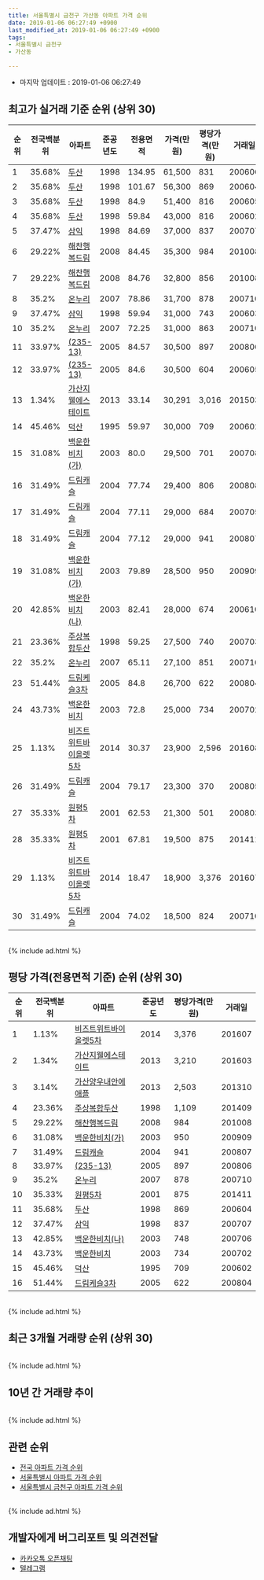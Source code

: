 ```yaml
---
title: 서울특별시 금천구 가산동 아파트 가격 순위
date: 2019-01-06 06:27:49 +0900
last_modified_at: 2019-01-06 06:27:49 +0900
tags:
- 서울특별시 금천구
- 가산동

---
```


* 마지막 업데이트 : 2019-01-06 06:27:49

## 최고가 실거래 기준 순위 (상위 30)


|순위|전국백분위|아파트|준공년도|전용면적|가격(만원)|평당가격(만원)|거래일|
|---|---|---|---|---|---|---|---|
|1|35.68%|[두산](https://search.naver.com/search.naver?query=%EC%84%9C%EC%9A%B8%ED%8A%B9%EB%B3%84%EC%8B%9C+%EA%B8%88%EC%B2%9C%EA%B5%AC+%EA%B0%80%EC%82%B0%EB%8F%99+%EB%91%90%EC%82%B0)|1998|134.95|61,500|831|200606|
|2|35.68%|[두산](https://search.naver.com/search.naver?query=%EC%84%9C%EC%9A%B8%ED%8A%B9%EB%B3%84%EC%8B%9C+%EA%B8%88%EC%B2%9C%EA%B5%AC+%EA%B0%80%EC%82%B0%EB%8F%99+%EB%91%90%EC%82%B0)|1998|101.67|56,300|869|200604|
|3|35.68%|[두산](https://search.naver.com/search.naver?query=%EC%84%9C%EC%9A%B8%ED%8A%B9%EB%B3%84%EC%8B%9C+%EA%B8%88%EC%B2%9C%EA%B5%AC+%EA%B0%80%EC%82%B0%EB%8F%99+%EB%91%90%EC%82%B0)|1998|84.9|51,400|816|200605|
|4|35.68%|[두산](https://search.naver.com/search.naver?query=%EC%84%9C%EC%9A%B8%ED%8A%B9%EB%B3%84%EC%8B%9C+%EA%B8%88%EC%B2%9C%EA%B5%AC+%EA%B0%80%EC%82%B0%EB%8F%99+%EB%91%90%EC%82%B0)|1998|59.84|43,000|816|200602|
|5|37.47%|[삼익](https://search.naver.com/search.naver?query=%EC%84%9C%EC%9A%B8%ED%8A%B9%EB%B3%84%EC%8B%9C+%EA%B8%88%EC%B2%9C%EA%B5%AC+%EA%B0%80%EC%82%B0%EB%8F%99+%EC%82%BC%EC%9D%B5)|1998|84.69|37,000|837|200707|
|6|29.22%|[해찬행복드림](https://search.naver.com/search.naver?query=%EC%84%9C%EC%9A%B8%ED%8A%B9%EB%B3%84%EC%8B%9C+%EA%B8%88%EC%B2%9C%EA%B5%AC+%EA%B0%80%EC%82%B0%EB%8F%99+%ED%95%B4%EC%B0%AC%ED%96%89%EB%B3%B5%EB%93%9C%EB%A6%BC)|2008|84.45|35,300|984|201008|
|7|29.22%|[해찬행복드림](https://search.naver.com/search.naver?query=%EC%84%9C%EC%9A%B8%ED%8A%B9%EB%B3%84%EC%8B%9C+%EA%B8%88%EC%B2%9C%EA%B5%AC+%EA%B0%80%EC%82%B0%EB%8F%99+%ED%95%B4%EC%B0%AC%ED%96%89%EB%B3%B5%EB%93%9C%EB%A6%BC)|2008|84.76|32,800|856|201008|
|8|35.2%|[온누리](https://search.naver.com/search.naver?query=%EC%84%9C%EC%9A%B8%ED%8A%B9%EB%B3%84%EC%8B%9C+%EA%B8%88%EC%B2%9C%EA%B5%AC+%EA%B0%80%EC%82%B0%EB%8F%99+%EC%98%A8%EB%88%84%EB%A6%AC)|2007|78.86|31,700|878|200710|
|9|37.47%|[삼익](https://search.naver.com/search.naver?query=%EC%84%9C%EC%9A%B8%ED%8A%B9%EB%B3%84%EC%8B%9C+%EA%B8%88%EC%B2%9C%EA%B5%AC+%EA%B0%80%EC%82%B0%EB%8F%99+%EC%82%BC%EC%9D%B5)|1998|59.94|31,000|743|200603|
|10|35.2%|[온누리](https://search.naver.com/search.naver?query=%EC%84%9C%EC%9A%B8%ED%8A%B9%EB%B3%84%EC%8B%9C+%EA%B8%88%EC%B2%9C%EA%B5%AC+%EA%B0%80%EC%82%B0%EB%8F%99+%EC%98%A8%EB%88%84%EB%A6%AC)|2007|72.25|31,000|863|200710|
|11|33.97%|[(235-13)](https://search.naver.com/search.naver?query=%EC%84%9C%EC%9A%B8%ED%8A%B9%EB%B3%84%EC%8B%9C+%EA%B8%88%EC%B2%9C%EA%B5%AC+%EA%B0%80%EC%82%B0%EB%8F%99+%28235-13%29)|2005|84.57|30,500|897|200806|
|12|33.97%|[(235-13)](https://search.naver.com/search.naver?query=%EC%84%9C%EC%9A%B8%ED%8A%B9%EB%B3%84%EC%8B%9C+%EA%B8%88%EC%B2%9C%EA%B5%AC+%EA%B0%80%EC%82%B0%EB%8F%99+%28235-13%29)|2005|84.6|30,500|604|200605|
|13|1.34%|[가산지웰에스테이트](https://search.naver.com/search.naver?query=%EC%84%9C%EC%9A%B8%ED%8A%B9%EB%B3%84%EC%8B%9C+%EA%B8%88%EC%B2%9C%EA%B5%AC+%EA%B0%80%EC%82%B0%EB%8F%99+%EA%B0%80%EC%82%B0%EC%A7%80%EC%9B%B0%EC%97%90%EC%8A%A4%ED%85%8C%EC%9D%B4%ED%8A%B8)|2013|33.14|30,291|3,016|201503|
|14|45.46%|[덕산](https://search.naver.com/search.naver?query=%EC%84%9C%EC%9A%B8%ED%8A%B9%EB%B3%84%EC%8B%9C+%EA%B8%88%EC%B2%9C%EA%B5%AC+%EA%B0%80%EC%82%B0%EB%8F%99+%EB%8D%95%EC%82%B0)|1995|59.97|30,000|709|200602|
|15|31.08%|[백운한비치(가)](https://search.naver.com/search.naver?query=%EC%84%9C%EC%9A%B8%ED%8A%B9%EB%B3%84%EC%8B%9C+%EA%B8%88%EC%B2%9C%EA%B5%AC+%EA%B0%80%EC%82%B0%EB%8F%99+%EB%B0%B1%EC%9A%B4%ED%95%9C%EB%B9%84%EC%B9%98%28%EA%B0%80%29)|2003|80.0|29,500|701|200708|
|16|31.49%|[드림캐슬](https://search.naver.com/search.naver?query=%EC%84%9C%EC%9A%B8%ED%8A%B9%EB%B3%84%EC%8B%9C+%EA%B8%88%EC%B2%9C%EA%B5%AC+%EA%B0%80%EC%82%B0%EB%8F%99+%EB%93%9C%EB%A6%BC%EC%BA%90%EC%8A%AC)|2004|77.74|29,400|806|200808|
|17|31.49%|[드림캐슬](https://search.naver.com/search.naver?query=%EC%84%9C%EC%9A%B8%ED%8A%B9%EB%B3%84%EC%8B%9C+%EA%B8%88%EC%B2%9C%EA%B5%AC+%EA%B0%80%EC%82%B0%EB%8F%99+%EB%93%9C%EB%A6%BC%EC%BA%90%EC%8A%AC)|2004|77.11|29,000|684|200705|
|18|31.49%|[드림캐슬](https://search.naver.com/search.naver?query=%EC%84%9C%EC%9A%B8%ED%8A%B9%EB%B3%84%EC%8B%9C+%EA%B8%88%EC%B2%9C%EA%B5%AC+%EA%B0%80%EC%82%B0%EB%8F%99+%EB%93%9C%EB%A6%BC%EC%BA%90%EC%8A%AC)|2004|77.12|29,000|941|200807|
|19|31.08%|[백운한비치(가)](https://search.naver.com/search.naver?query=%EC%84%9C%EC%9A%B8%ED%8A%B9%EB%B3%84%EC%8B%9C+%EA%B8%88%EC%B2%9C%EA%B5%AC+%EA%B0%80%EC%82%B0%EB%8F%99+%EB%B0%B1%EC%9A%B4%ED%95%9C%EB%B9%84%EC%B9%98%28%EA%B0%80%29)|2003|79.89|28,500|950|200909|
|20|42.85%|[백운한비치(나)](https://search.naver.com/search.naver?query=%EC%84%9C%EC%9A%B8%ED%8A%B9%EB%B3%84%EC%8B%9C+%EA%B8%88%EC%B2%9C%EA%B5%AC+%EA%B0%80%EC%82%B0%EB%8F%99+%EB%B0%B1%EC%9A%B4%ED%95%9C%EB%B9%84%EC%B9%98%28%EB%82%98%29)|2003|82.41|28,000|674|200610|
|21|23.36%|[주상복합두산](https://search.naver.com/search.naver?query=%EC%84%9C%EC%9A%B8%ED%8A%B9%EB%B3%84%EC%8B%9C+%EA%B8%88%EC%B2%9C%EA%B5%AC+%EA%B0%80%EC%82%B0%EB%8F%99+%EC%A3%BC%EC%83%81%EB%B3%B5%ED%95%A9%EB%91%90%EC%82%B0)|1998|59.25|27,500|740|200703|
|22|35.2%|[온누리](https://search.naver.com/search.naver?query=%EC%84%9C%EC%9A%B8%ED%8A%B9%EB%B3%84%EC%8B%9C+%EA%B8%88%EC%B2%9C%EA%B5%AC+%EA%B0%80%EC%82%B0%EB%8F%99+%EC%98%A8%EB%88%84%EB%A6%AC)|2007|65.11|27,100|851|200710|
|23|51.44%|[드림케슬3차](https://search.naver.com/search.naver?query=%EC%84%9C%EC%9A%B8%ED%8A%B9%EB%B3%84%EC%8B%9C+%EA%B8%88%EC%B2%9C%EA%B5%AC+%EA%B0%80%EC%82%B0%EB%8F%99+%EB%93%9C%EB%A6%BC%EC%BC%80%EC%8A%AC3%EC%B0%A8)|2005|84.8|26,700|622|200804|
|24|43.73%|[백운한비치](https://search.naver.com/search.naver?query=%EC%84%9C%EC%9A%B8%ED%8A%B9%EB%B3%84%EC%8B%9C+%EA%B8%88%EC%B2%9C%EA%B5%AC+%EA%B0%80%EC%82%B0%EB%8F%99+%EB%B0%B1%EC%9A%B4%ED%95%9C%EB%B9%84%EC%B9%98)|2003|72.8|25,000|734|200702|
|25|1.13%|[비즈트위트바이올렛5차](https://search.naver.com/search.naver?query=%EC%84%9C%EC%9A%B8%ED%8A%B9%EB%B3%84%EC%8B%9C+%EA%B8%88%EC%B2%9C%EA%B5%AC+%EA%B0%80%EC%82%B0%EB%8F%99+%EB%B9%84%EC%A6%88%ED%8A%B8%EC%9C%84%ED%8A%B8%EB%B0%94%EC%9D%B4%EC%98%AC%EB%A0%9B5%EC%B0%A8)|2014|30.37|23,900|2,596|201608|
|26|31.49%|[드림캐슬](https://search.naver.com/search.naver?query=%EC%84%9C%EC%9A%B8%ED%8A%B9%EB%B3%84%EC%8B%9C+%EA%B8%88%EC%B2%9C%EA%B5%AC+%EA%B0%80%EC%82%B0%EB%8F%99+%EB%93%9C%EB%A6%BC%EC%BA%90%EC%8A%AC)|2004|79.17|23,300|370|200805|
|27|35.33%|[원평5차](https://search.naver.com/search.naver?query=%EC%84%9C%EC%9A%B8%ED%8A%B9%EB%B3%84%EC%8B%9C+%EA%B8%88%EC%B2%9C%EA%B5%AC+%EA%B0%80%EC%82%B0%EB%8F%99+%EC%9B%90%ED%8F%895%EC%B0%A8)|2001|62.53|21,300|501|200803|
|28|35.33%|[원평5차](https://search.naver.com/search.naver?query=%EC%84%9C%EC%9A%B8%ED%8A%B9%EB%B3%84%EC%8B%9C+%EA%B8%88%EC%B2%9C%EA%B5%AC+%EA%B0%80%EC%82%B0%EB%8F%99+%EC%9B%90%ED%8F%895%EC%B0%A8)|2001|67.81|19,500|875|201411|
|29|1.13%|[비즈트위트바이올렛5차](https://search.naver.com/search.naver?query=%EC%84%9C%EC%9A%B8%ED%8A%B9%EB%B3%84%EC%8B%9C+%EA%B8%88%EC%B2%9C%EA%B5%AC+%EA%B0%80%EC%82%B0%EB%8F%99+%EB%B9%84%EC%A6%88%ED%8A%B8%EC%9C%84%ED%8A%B8%EB%B0%94%EC%9D%B4%EC%98%AC%EB%A0%9B5%EC%B0%A8)|2014|18.47|18,900|3,376|201607|
|30|31.49%|[드림캐슬](https://search.naver.com/search.naver?query=%EC%84%9C%EC%9A%B8%ED%8A%B9%EB%B3%84%EC%8B%9C+%EA%B8%88%EC%B2%9C%EA%B5%AC+%EA%B0%80%EC%82%B0%EB%8F%99+%EB%93%9C%EB%A6%BC%EC%BA%90%EC%8A%AC)|2004|74.02|18,500|824|200710|


<br>
{% include ad.html %}
<br>

## 평당 가격(전용면적 기준) 순위 (상위 30)


|순위|전국백분위|아파트|준공년도|평당가격(만원)|거래일|
|---|---|---|---|---|---|
|1|1.13%|[비즈트위트바이올렛5차](https://search.naver.com/search.naver?query=%EC%84%9C%EC%9A%B8%ED%8A%B9%EB%B3%84%EC%8B%9C+%EA%B8%88%EC%B2%9C%EA%B5%AC+%EA%B0%80%EC%82%B0%EB%8F%99+%EB%B9%84%EC%A6%88%ED%8A%B8%EC%9C%84%ED%8A%B8%EB%B0%94%EC%9D%B4%EC%98%AC%EB%A0%9B5%EC%B0%A8)|2014|3,376|201607|
|2|1.34%|[가산지웰에스테이트](https://search.naver.com/search.naver?query=%EC%84%9C%EC%9A%B8%ED%8A%B9%EB%B3%84%EC%8B%9C+%EA%B8%88%EC%B2%9C%EA%B5%AC+%EA%B0%80%EC%82%B0%EB%8F%99+%EA%B0%80%EC%82%B0%EC%A7%80%EC%9B%B0%EC%97%90%EC%8A%A4%ED%85%8C%EC%9D%B4%ED%8A%B8)|2013|3,210|201603|
|3|3.14%|[가산양우내안에애플](https://search.naver.com/search.naver?query=%EC%84%9C%EC%9A%B8%ED%8A%B9%EB%B3%84%EC%8B%9C+%EA%B8%88%EC%B2%9C%EA%B5%AC+%EA%B0%80%EC%82%B0%EB%8F%99+%EA%B0%80%EC%82%B0%EC%96%91%EC%9A%B0%EB%82%B4%EC%95%88%EC%97%90%EC%95%A0%ED%94%8C)|2013|2,503|201310|
|4|23.36%|[주상복합두산](https://search.naver.com/search.naver?query=%EC%84%9C%EC%9A%B8%ED%8A%B9%EB%B3%84%EC%8B%9C+%EA%B8%88%EC%B2%9C%EA%B5%AC+%EA%B0%80%EC%82%B0%EB%8F%99+%EC%A3%BC%EC%83%81%EB%B3%B5%ED%95%A9%EB%91%90%EC%82%B0)|1998|1,109|201409|
|5|29.22%|[해찬행복드림](https://search.naver.com/search.naver?query=%EC%84%9C%EC%9A%B8%ED%8A%B9%EB%B3%84%EC%8B%9C+%EA%B8%88%EC%B2%9C%EA%B5%AC+%EA%B0%80%EC%82%B0%EB%8F%99+%ED%95%B4%EC%B0%AC%ED%96%89%EB%B3%B5%EB%93%9C%EB%A6%BC)|2008|984|201008|
|6|31.08%|[백운한비치(가)](https://search.naver.com/search.naver?query=%EC%84%9C%EC%9A%B8%ED%8A%B9%EB%B3%84%EC%8B%9C+%EA%B8%88%EC%B2%9C%EA%B5%AC+%EA%B0%80%EC%82%B0%EB%8F%99+%EB%B0%B1%EC%9A%B4%ED%95%9C%EB%B9%84%EC%B9%98%28%EA%B0%80%29)|2003|950|200909|
|7|31.49%|[드림캐슬](https://search.naver.com/search.naver?query=%EC%84%9C%EC%9A%B8%ED%8A%B9%EB%B3%84%EC%8B%9C+%EA%B8%88%EC%B2%9C%EA%B5%AC+%EA%B0%80%EC%82%B0%EB%8F%99+%EB%93%9C%EB%A6%BC%EC%BA%90%EC%8A%AC)|2004|941|200807|
|8|33.97%|[(235-13)](https://search.naver.com/search.naver?query=%EC%84%9C%EC%9A%B8%ED%8A%B9%EB%B3%84%EC%8B%9C+%EA%B8%88%EC%B2%9C%EA%B5%AC+%EA%B0%80%EC%82%B0%EB%8F%99+%28235-13%29)|2005|897|200806|
|9|35.2%|[온누리](https://search.naver.com/search.naver?query=%EC%84%9C%EC%9A%B8%ED%8A%B9%EB%B3%84%EC%8B%9C+%EA%B8%88%EC%B2%9C%EA%B5%AC+%EA%B0%80%EC%82%B0%EB%8F%99+%EC%98%A8%EB%88%84%EB%A6%AC)|2007|878|200710|
|10|35.33%|[원평5차](https://search.naver.com/search.naver?query=%EC%84%9C%EC%9A%B8%ED%8A%B9%EB%B3%84%EC%8B%9C+%EA%B8%88%EC%B2%9C%EA%B5%AC+%EA%B0%80%EC%82%B0%EB%8F%99+%EC%9B%90%ED%8F%895%EC%B0%A8)|2001|875|201411|
|11|35.68%|[두산](https://search.naver.com/search.naver?query=%EC%84%9C%EC%9A%B8%ED%8A%B9%EB%B3%84%EC%8B%9C+%EA%B8%88%EC%B2%9C%EA%B5%AC+%EA%B0%80%EC%82%B0%EB%8F%99+%EB%91%90%EC%82%B0)|1998|869|200604|
|12|37.47%|[삼익](https://search.naver.com/search.naver?query=%EC%84%9C%EC%9A%B8%ED%8A%B9%EB%B3%84%EC%8B%9C+%EA%B8%88%EC%B2%9C%EA%B5%AC+%EA%B0%80%EC%82%B0%EB%8F%99+%EC%82%BC%EC%9D%B5)|1998|837|200707|
|13|42.85%|[백운한비치(나)](https://search.naver.com/search.naver?query=%EC%84%9C%EC%9A%B8%ED%8A%B9%EB%B3%84%EC%8B%9C+%EA%B8%88%EC%B2%9C%EA%B5%AC+%EA%B0%80%EC%82%B0%EB%8F%99+%EB%B0%B1%EC%9A%B4%ED%95%9C%EB%B9%84%EC%B9%98%28%EB%82%98%29)|2003|748|200706|
|14|43.73%|[백운한비치](https://search.naver.com/search.naver?query=%EC%84%9C%EC%9A%B8%ED%8A%B9%EB%B3%84%EC%8B%9C+%EA%B8%88%EC%B2%9C%EA%B5%AC+%EA%B0%80%EC%82%B0%EB%8F%99+%EB%B0%B1%EC%9A%B4%ED%95%9C%EB%B9%84%EC%B9%98)|2003|734|200702|
|15|45.46%|[덕산](https://search.naver.com/search.naver?query=%EC%84%9C%EC%9A%B8%ED%8A%B9%EB%B3%84%EC%8B%9C+%EA%B8%88%EC%B2%9C%EA%B5%AC+%EA%B0%80%EC%82%B0%EB%8F%99+%EB%8D%95%EC%82%B0)|1995|709|200602|
|16|51.44%|[드림케슬3차](https://search.naver.com/search.naver?query=%EC%84%9C%EC%9A%B8%ED%8A%B9%EB%B3%84%EC%8B%9C+%EA%B8%88%EC%B2%9C%EA%B5%AC+%EA%B0%80%EC%82%B0%EB%8F%99+%EB%93%9C%EB%A6%BC%EC%BC%80%EC%8A%AC3%EC%B0%A8)|2005|622|200804|


<br>
{% include ad.html %}
<br>

## 최근 3개월 거래량 순위 (상위 30)


<div style="width:100%;">
    <canvas id="deal_count_ranking" height="250"></canvas>
</div>


<script>
new Chart(document.getElementById("deal_count_ranking"), {
    type: 'horizontalBar',
    data: {
        labels: ['두산', '덕산', '드림케슬3차', '비즈트위트바이올렛5차'],
        datasets: [{
            label: '실거래 수',
            data: [2, 1, 1, 1],
            borderColor: "rgba(255, 0, 128, 1)",
            backgroundColor: "rgba(255, 0, 128, 0.5)",
            fill: false,
        }]
    },
    options: {
        responsive: true,
        title: {
            display: true,
            text: '최근 3개월 거래량 순위'
        },
        tooltips: {
            mode: 'index',
            intersect: false,
            callbacks: {
                title: function(tooltipItems, data) {
                    return "실거래 수:";
                },
                label: function(tooltipItem, data) {
                    return data.labels[tooltipItem.index] + ": " + tooltipItem.xLabel;
                }
            }
        },
        hover: {
            mode: 'nearest',
            intersect: true
        },
        scales: {
            xAxes: [{
                display: true,
                scaleLabel: {
                    display: true,
                    labelString: '실거래 수'
                },
                ticks: {
                    suggestedMin: 0,
                }
            }],
            yAxes: [{
                display: true,
                ticks: {
                    autoSkip: false,
                    callback: function(value, index, values) {
                        if (value.length > 15)
                            return value.substr(0, 13) + "...";
                        else
                            return value;
                    }
                },
                scaleLabel: {
                    display: false,
                }
            }]
        }
    }
});

</script>


<br>
{% include ad.html %}
<br>

## 10년 간 거래량 추이


<div style="width:100%;">
    <canvas id="deal_progress" height="250"></canvas>
</div>

<script>
new Chart(document.getElementById("deal_progress"), {
    type: 'line',
    data: {
        labels: ['200901','200902','200903','200904','200905','200906','200907','200908','200909','200910','200911','200912','201001','201002','201003','201004','201005','201006','201007','201008','201009','201010','201011','201012','201101','201102','201103','201104','201105','201106','201107','201108','201109','201110','201111','201112','201201','201202','201203','201204','201205','201206','201207','201208','201209','201210','201211','201212','201301','201302','201303','201304','201305','201306','201307','201308','201309','201310','201311','201312','201401','201402','201403','201404','201405','201406','201407','201408','201409','201410','201411','201412','201501','201502','201503','201504','201505','201506','201507','201508','201509','201510','201511','201512','201601','201602','201603','201604','201605','201606','201607','201608','201609','201610','201611','201612','201701','201702','201703','201704','201705','201706','201707','201708','201709','201710','201711','201712','201801','201802','201803','201804','201805','201806','201807','201808','201809','201810','201811','201812','201901'],
        datasets: [{
            label: '실거래 수',
            pointRadius: 1,
            data: [0, 2, 4, 3, 2, 5, 11, 7, 14, 7, 8, 4, 3, 4, 7, 2, 4, 4, 1, 5, 2, 3, 1, 9, 10, 5, 10, 4, 3, 7, 4, 6, 8, 2, 9, 6, 3, 1, 4, 3, 5, 4, 4, 1, 4, 7, 4, 3, 2, 6, 2, 12, 7, 3, 5, 5, 16, 12, 8, 27, 7, 5, 13, 10, 8, 10, 12, 20, 31, 19, 29, 16, 45, 55, 49, 19, 15, 16, 18, 19, 13, 15, 16, 5, 12, 17, 27, 14, 20, 14, 16, 14, 17, 21, 19, 9, 5, 6, 15, 13, 13, 18, 12, 9, 7, 4, 5, 1, 7, 11, 23, 8, 12, 9, 9, 19, 11, 5, 3, 1, 1],
            borderColor: "rgba(255, 201, 14, 1)",
            backgroundColor: "rgba(255, 201, 14, 0.5)",
            fill: true,
        }]
    },
    options: {
        responsive: true,
        title: {
            display: true,
            text: '10년간 거래량 추이'
        },
        tooltips: {
            mode: 'index',
            intersect: false,
        },
        hover: {
            mode: 'nearest',
            intersect: true
        },
        scales: {
            xAxes: [{
                display: true,
                scaleLabel: {
                    display: true,
                    labelString: '년/월'
                }
            }],
            yAxes: [{
                display: true,
                ticks: {
                    suggestedMin: 0,
                },
                scaleLabel: {
                    display: true,
                    labelString: '실거래 수'
                }
            }]
        }
    }
});

</script>


<br>
{% include ad.html %}
<br>

## 관련 순위

- [전국 아파트 가격 순위](https://inasie.github.io/apt-ranking/전국)
- [서울특별시 아파트 가격 순위](https://inasie.github.io/apt-ranking/서울특별시)
- [서울특별시 금천구 아파트 가격 순위](https://inasie.github.io/apt-ranking/서울특별시-금천구)


<br>
{% include ad.html %}
<br>

## 개발자에게 버그리포트 및 의견전달

- [카카오톡 오픈채팅](https://open.kakao.com/o/gLJUAP4)
- [텔레그램](https://t.me/inasie)

